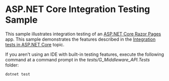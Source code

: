 # ASP.NET Core Integration Testing Sample

This sample illustrates integration testing of an [ASP.NET Core Razor Pages](https://learn.microsoft.com/aspnet/core/mvc/razor-pages) app. This sample demonstrates the features described in the [Integration tests in ASP.NET Core](https://learn.microsoft.com/aspnet/core/test/integration-tests) topic.

If you aren't using an IDE with built-in testing features, execute the following command at a command prompt in the *tests/G_Middleware_API.Tests* folder:

```console
dotnet test
```
